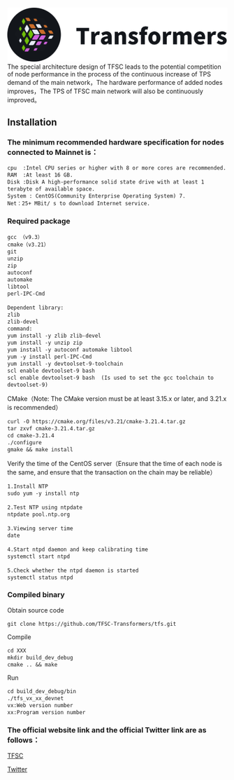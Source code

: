 ![title](./wiki/img/title.png)
The special architecture design of TFSC leads to the potential competition of node performance in the process of the continuous increase of TPS demand of the main network，The hardware performance of added nodes improves，The TPS of TFSC main network will also be continuously improved。

## Installation

### The minimum recommended hardware specification for nodes connected to Mainnet is：

```
cpu  :Intel CPU series or higher with 8 or more cores are recommended.
RAM	 :At least 16 GB.
Disk :Disk A high-performance solid state drive with at least 1 terabyte of available space.
System : CentOS(Community Enterprise Operating System) 7.
Net：25+ MBit/ s to download Internet service.
```

### Required package

```
gcc （v9.3）
cmake（v3.21）
git
unzip
zip
autoconf
automake
libtool
perl-IPC-Cmd

Dependent library:
zlib
zlib-devel
command:
yum install -y zlib zlib-devel  
yum install -y unzip zip  
yum install -y autoconf automake libtool
yum -y install perl-IPC-Cmd
yum install -y devtoolset-9-toolchain
scl enable devtoolset-9 bash 
scl enable devtoolset-9 bash  (Is used to set the gcc toolchain to devtoolset-9)

```

CMake（Note: The CMake version must be at least 3.15.x or later, and 3.21.x is recommended）

```plaintext
curl -O https://cmake.org/files/v3.21/cmake-3.21.4.tar.gz
tar zxvf cmake-3.21.4.tar.gz
cd cmake-3.21.4
./configure 
gmake && make install
```

Verify the time of the CentOS server（Ensure that the time of each node is the same, and ensure that the transaction on the chain may be reliable）

```plaintext
1.Install NTP
sudo yum -y install ntp

2.Test NTP using ntpdate
ntpdate pool.ntp.org

3.Viewing server time
date

4.Start ntpd daemon and keep calibrating time
systemctl start ntpd

5.Check whether the ntpd daemon is started
systemctl status ntpd
```

### Compiled binary

Obtain source code

```plaintext
git clone https://github.com/TFSC-Transformers/tfs.git
```

Compile

```plaintext
cd XXX
mkdir build_dev_debug
cmake .. && make
```

Run

```
cd build_dev_debug/bin
./tfs_vx_xx_devnet
vx:Web version number
xx:Program version number
```

### The official website link and the official Twitter link are as follows：

[TFSC](https://www.tfsc.io/)

[Twitter](https://mobile.twitter.com/TFSCChain)
